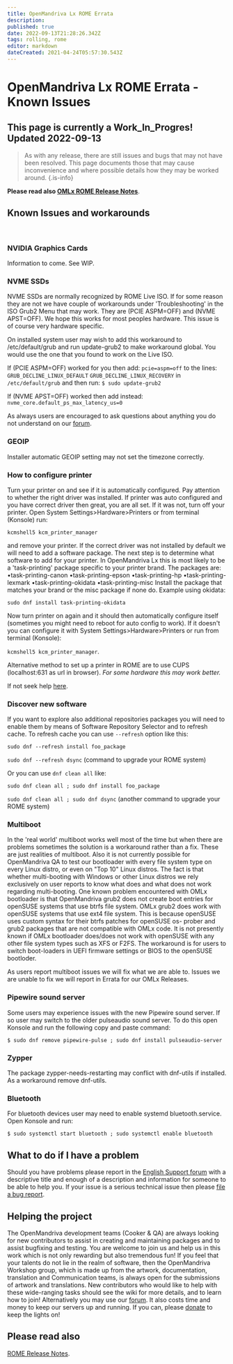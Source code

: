 ```yaml
---
title: OpenMandriva Lx ROME Errata
description: 
published: true
date: 2022-09-13T21:28:26.342Z
tags: rolling, rome
editor: markdown
dateCreated: 2021-04-24T05:57:30.543Z
---
```


# OpenMandriva Lx ROME Errata - Known Issues

## **This page is currently a Work_In_Progres!** Updated 2022-09-13

> As with any release, there are still issues and bugs that may not have been resolved. This page documents those that may cause inconvenience and where possible details how they may be worked around.
{.is-info}

**Please read also [OMLx ROME Release Notes](/distribution/releases/omlxrolling/notes)**.
<br />

## Known Issues and workarounds
<br />

### NVIDIA Graphics Cards
Information to come. See WIP.
<br />

### NVME SSDs
NVME SSDs are normally recognized by ROME Live ISO. If for some reason they are not we have couple of workarounds under 'Troubleshooting' in the ISO Grub2 Menu that may work. They are (PCIE ASPM=OFF) and (NVME APST=OFF). We hope this works for most peoples hardware.
This issue is of course very hardware specific.

On installed system user may wish to add this workaround to /etc/default/grub and
run update-grub2 to make workaround global. You would use the one that you found to
work on the Live ISO.

If (PCIE ASPM=OFF) worked for you then add:
`pcie=aspm=off`
to the lines:
`GRUB_DECLINE_LINUX_DEFAULT`
`GRUB_DECLINE_LINUX_RECOVERY`
in
`/etc/default/grub`
and then run:
`$ sudo update-grub2`

If (NVME APST=OFF) worked then add instead:
`nvme_core.default_ps_max_latency_us=0`

As always users are encouraged to ask questions about anything you do not understand
on our [forum](https://forum.openmandriva.org/).
<br />

### GEOIP
Installer automatic GEOIP setting may not set the timezone correctly.
<br />

### How to configure printer
Turn your printer on and see if it is automatically configured. Pay attention to whether the
right driver was installed. If printer was auto configured and you have correct driver then
great, you are all set.
If it was not, turn off your printer. Open System Settings>Hardware>Printers or from terminal (Konsole) run:

`kcmshell5 kcm_printer_manager`

and remove your printer.
If the correct driver was not installed by default we will need to add a software package.
The next step is to determine what software to add for your printer.
In OpenMandriva Lx this is most likely to be a 'task-printing' package specific to your
printer brand. The packages are:
•task-printing-canon
•task-printing-epson
•task-printing-hp
•task-printing-lexmark
•task-printing-okidata
•task-printing-misc
Install the package that matches your brand or the misc package if none do. Example
using okidata:

`sudo dnf install task-printing-okidata`

Now turn printer on again and it should then automatically configure itself (sometimes you
might need to reboot for auto config to work). If it doesn't you can configure it with System Settings>Hardware>Printers or run from terminal (Konsole):

`kcmshell5 kcm_printer_manager`.

Alternative method to set up a printer in ROME are to use CUPS (localhost:631 as url in browser). *For some hardware this may work better.*

If not seek help [here](https://forum.openmandriva.org/c/en/support).
<br />

### Discover new software
If you want to explore also additional repositories packages you will need to enable them
by means of Software Repository Selector and to refresh cache. To refresh cache you can use `--refresh` option like this:

`sudo dnf --refresh install foo_package`

`sudo dnf --refresh dsync` (command to upgrade your ROME system)

Or you can use `dnf clean all` like:

`sudo dnf clean all ; sudo dnf install foo_package`

`sudo dnf clean all ; sudo dnf dsync` (another command to upgrade your ROME system)
<br />

### Multiboot
In the 'real world' multiboot works well most of the time but when there are problems
sometimes the solution is a workaround rather than a fix. These are just realities of
multiboot.
Also it is not currently possible for OpenMandriva QA to test our bootloader with every file
system type on every Linux distro, or even on "Top 10" Linux distros. The fact is that
whether multi-booting with Windows or other Linux distros we rely exclusively on user
reports to know what does and what does not work regarding multi-booting.
One known problem encountered with OMLx bootloader is that OpenMandriva grub2 does
not create boot entries for openSUSE systems that use btrfs file system. OMLx grub2 does
work with openSUSE systems that use ext4 file system.
This is because openSUSE uses custom syntax for their btrfs patches for openSUSE os-
prober and grub2 packages that are not compatible with OMLx code. It is not presently
known if OMLx bootloader does/does not work with openSUSE with any other file system
types such as XFS or F2FS.
The workaround is for users to switch boot-loaders in UEFI firmware settings or BIOS to the openSUSE bootloder.

As users report multiboot issues we will fix what we are able to. Issues we are unable to fix
we will report in Errata for our OMLx Releases.
<br />

### Pipewire sound server
Some users may experience issues with the new Pipewire sound server. If so user may switch to the older pulseaudio sound server. To do this open Konsole and run the following copy and paste command:

`$ sudo dnf remove pipewire-pulse ; sudo dnf install pulseaudio-server`
<br />

### Zypper
The package zypper-needs-restarting may conflict with dnf-utils if installed.
As a workaround remove dnf-utils.
<br />

### Bluetooth
For bluetooth devices user may need to enable systemd bluetooth.service. Open Konsole
and run:

`$ sudo systemctl start bluetooth ; sudo systemctl enable bluetooth`
<br />

## What to do if I have a problem
Should you have problems please report in the [English Support forum](https://forum.openmandriva.org/c/en/support) with a descriptive title and enough of a description and information for someone to be able to help you. If your issue is a serious technical issue then please [file a bug report](https://github.com/OpenMandrivaAssociation/distribution/issues).
<br />

## Helping the project
The OpenMandriva development teams (Cooker & QA) are always looking for new
contributors to assist in creating and maintaining packages and to assist bugfixing and
testing. You are welcome to join us and help us in this work which is not only rewarding but
also tremendous fun!
If you feel that your talents do not lie in the realm of software, then the OpenMandriva
Workshop group, which is made up from the artwork, documentation, translation and
Communication teams, is always open for the submissions of artwork and translations.
New contributors who would like to help with these wide-ranging tasks should see the wiki
for more details, and to learn how to join! Alternatively you may use our [forum](https://forum.openmandriva.org).
It also costs time and money to keep our servers up and running. If you can, please [donate](https://www.openmandriva.org/en/Donate)
to keep the lights on!
<br />

## Please read also
[ROME Release Notes](https://wiki.openmandriva.org/en/distribution/releases/omlxrolling/notes).
<br />
